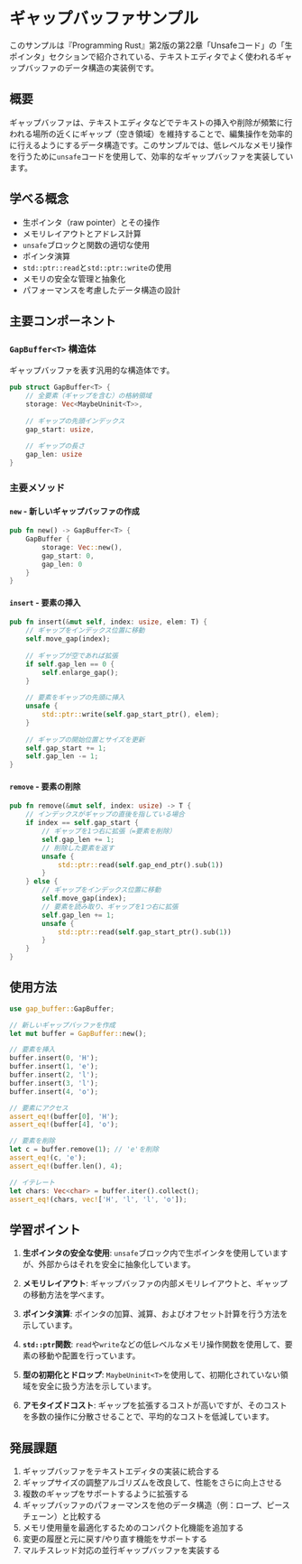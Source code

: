 # ギャップバッファサンプル

このサンプルは『Programming Rust』第2版の第22章「Unsafeコード」の「生ポインタ」セクションで紹介されている、テキストエディタでよく使われるギャップバッファのデータ構造の実装例です。

## 概要

ギャップバッファは、テキストエディタなどでテキストの挿入や削除が頻繁に行われる場所の近くにギャップ（空き領域）を維持することで、編集操作を効率的に行えるようにするデータ構造です。このサンプルでは、低レベルなメモリ操作を行うために`unsafe`コードを使用して、効率的なギャップバッファを実装しています。

## 学べる概念

- 生ポインタ（raw pointer）とその操作
- メモリレイアウトとアドレス計算
- `unsafe`ブロックと関数の適切な使用
- ポインタ演算
- `std::ptr::read`と`std::ptr::write`の使用
- メモリの安全な管理と抽象化
- パフォーマンスを考慮したデータ構造の設計

## 主要コンポーネント

### `GapBuffer<T>` 構造体

ギャップバッファを表す汎用的な構造体です。

```rust
pub struct GapBuffer<T> {
    // 全要素（ギャップを含む）の格納領域
    storage: Vec<MaybeUninit<T>>,
    
    // ギャップの先頭インデックス
    gap_start: usize,
    
    // ギャップの長さ
    gap_len: usize
}
```

### 主要メソッド

#### `new` - 新しいギャップバッファの作成

```rust
pub fn new() -> GapBuffer<T> {
    GapBuffer {
        storage: Vec::new(),
        gap_start: 0,
        gap_len: 0
    }
}
```

#### `insert` - 要素の挿入

```rust
pub fn insert(&mut self, index: usize, elem: T) {
    // ギャップをインデックス位置に移動
    self.move_gap(index);
    
    // ギャップが空であれば拡張
    if self.gap_len == 0 {
        self.enlarge_gap();
    }
    
    // 要素をギャップの先頭に挿入
    unsafe {
        std::ptr::write(self.gap_start_ptr(), elem);
    }
    
    // ギャップの開始位置とサイズを更新
    self.gap_start += 1;
    self.gap_len -= 1;
}
```

#### `remove` - 要素の削除

```rust
pub fn remove(&mut self, index: usize) -> T {
    // インデックスがギャップの直後を指している場合
    if index == self.gap_start {
        // ギャップを1つ右に拡張（=要素を削除）
        self.gap_len += 1;
        // 削除した要素を返す
        unsafe {
            std::ptr::read(self.gap_end_ptr().sub(1))
        }
    } else {
        // ギャップをインデックス位置に移動
        self.move_gap(index);
        // 要素を読み取り、ギャップを1つ右に拡張
        self.gap_len += 1;
        unsafe {
            std::ptr::read(self.gap_start_ptr().sub(1))
        }
    }
}
```

## 使用方法

```rust
use gap_buffer::GapBuffer;

// 新しいギャップバッファを作成
let mut buffer = GapBuffer::new();

// 要素を挿入
buffer.insert(0, 'H');
buffer.insert(1, 'e');
buffer.insert(2, 'l');
buffer.insert(3, 'l');
buffer.insert(4, 'o');

// 要素にアクセス
assert_eq!(buffer[0], 'H');
assert_eq!(buffer[4], 'o');

// 要素を削除
let c = buffer.remove(1); // 'e'を削除
assert_eq!(c, 'e');
assert_eq!(buffer.len(), 4);

// イテレート
let chars: Vec<char> = buffer.iter().collect();
assert_eq!(chars, vec!['H', 'l', 'l', 'o']);
```

## 学習ポイント

1. **生ポインタの安全な使用**: `unsafe`ブロック内で生ポインタを使用していますが、外部からはそれを安全に抽象化しています。

2. **メモリレイアウト**: ギャップバッファの内部メモリレイアウトと、ギャップの移動方法を学べます。

3. **ポインタ演算**: ポインタの加算、減算、およびオフセット計算を行う方法を示しています。

4. **`std::ptr`関数**: `read`や`write`などの低レベルなメモリ操作関数を使用して、要素の移動や配置を行っています。

5. **型の初期化とドロップ**: `MaybeUninit<T>`を使用して、初期化されていない領域を安全に扱う方法を示しています。

6. **アモタイズドコスト**: ギャップを拡張するコストが高いですが、そのコストを多数の操作に分散させることで、平均的なコストを低減しています。

## 発展課題

1. ギャップバッファをテキストエディタの実装に統合する
2. ギャップサイズの調整アルゴリズムを改良して、性能をさらに向上させる
3. 複数のギャップをサポートするように拡張する
4. ギャップバッファのパフォーマンスを他のデータ構造（例：ロープ、ピースチェーン）と比較する
5. メモリ使用量を最適化するためのコンパクト化機能を追加する
6. 変更の履歴と元に戻す/やり直す機能をサポートする
7. マルチスレッド対応の並行ギャップバッファを実装する 
